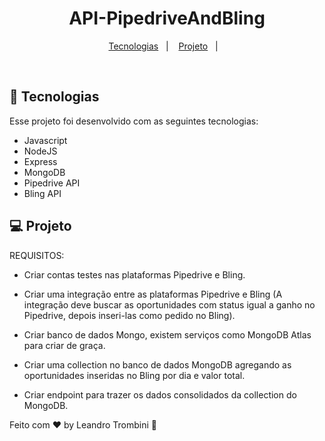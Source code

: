 
<h1 align="center">
  API-PipedriveAndBling
</h1>

<p align="center">  
  <a href="#-tecnologias">Tecnologias</a>&nbsp;&nbsp;&nbsp;|&nbsp;&nbsp;&nbsp;
  <a href="#-projeto">Projeto</a>&nbsp;&nbsp;&nbsp;|&nbsp;&nbsp;&nbsp;  
</p>



<br>



## 🚀 Tecnologias

Esse projeto foi desenvolvido com as seguintes tecnologias:

- Javascript
- NodeJS
- Express
- MongoDB
- Pipedrive API
- Bling API

## 💻 Projeto

REQUISITOS:

- Criar contas testes nas plataformas Pipedrive e Bling.

- Criar uma integração entre as plataformas Pipedrive e Bling (A integração deve buscar as oportunidades com status igual a ganho no Pipedrive, depois inseri-las como pedido no Bling).

- Criar banco de dados Mongo, existem serviços como MongoDB Atlas para criar de graça.

- Criar uma collection no banco de dados MongoDB agregando as oportunidades inseridas no Bling por dia e valor total.

- Criar endpoint para trazer os dados consolidados da collection do MongoDB.






Feito com ♥ by Leandro Trombini :wave:
